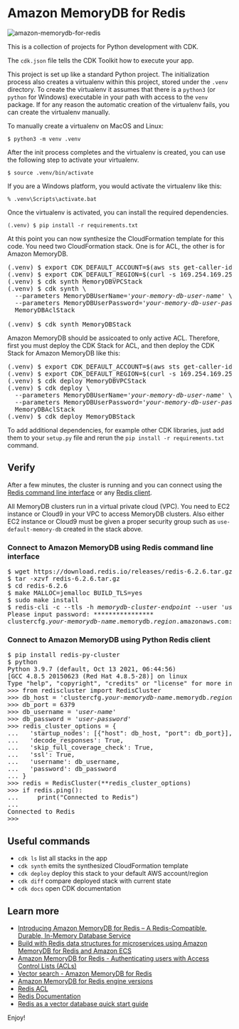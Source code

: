 
# Amazon MemoryDB for Redis

![amazon-memorydb-for-redis](./amazon-memorydb.svg)

This is a collection of projects for Python development with CDK.

The `cdk.json` file tells the CDK Toolkit how to execute your app.

This project is set up like a standard Python project.  The initialization
process also creates a virtualenv within this project, stored under the `.venv`
directory.  To create the virtualenv it assumes that there is a `python3`
(or `python` for Windows) executable in your path with access to the `venv`
package. If for any reason the automatic creation of the virtualenv fails,
you can create the virtualenv manually.

To manually create a virtualenv on MacOS and Linux:

```
$ python3 -m venv .venv
```

After the init process completes and the virtualenv is created, you can use the following
step to activate your virtualenv.

```
$ source .venv/bin/activate
```

If you are a Windows platform, you would activate the virtualenv like this:

```
% .venv\Scripts\activate.bat
```

Once the virtualenv is activated, you can install the required dependencies.

```
(.venv) $ pip install -r requirements.txt
```

At this point you can now synthesize the CloudFormation template for this code.
You need two CloudFormation stack. One is for ACL, the other is for Amazon MemoryDB.
<pre>
(.venv) $ export CDK_DEFAULT_ACCOUNT=$(aws sts get-caller-identity --query Account --output text)
(.venv) $ export CDK_DEFAULT_REGION=$(curl -s 169.254.169.254/latest/dynamic/instance-identity/document | jq -r .region)
(.venv) $ cdk synth MemoryDBVPCStack
(.venv) $ cdk synth \
  --parameters MemoryDBUserName=<i>'your-memory-db-user-name'</i> \
  --parameters MemoryDBUserPassword=<i>'your-memory-db-user-password'</i> \
  MemoryDBAclStack

(.venv) $ cdk synth MemoryDBStack
</pre>

Amazon MemoryDB should be assicoated to only active ACL. Therefore, first you must deploy the CDK Stack for ACL,
and then deploy the CDK Stack for Amazon MemoryDB like this:
<pre>
(.venv) $ export CDK_DEFAULT_ACCOUNT=$(aws sts get-caller-identity --query Account --output text)
(.venv) $ export CDK_DEFAULT_REGION=$(curl -s 169.254.169.254/latest/dynamic/instance-identity/document | jq -r .region)
(.venv) $ cdk deploy MemoryDBVPCStack
(.venv) $ cdk deploy \
  --parameters MemoryDBUserName=<i>'your-memory-db-user-name'</i> \
  --parameters MemoryDBUserPassword=<i>'your-memory-db-user-password'</i> \
  MemoryDBAclStack
(.venv) $ cdk deploy MemoryDBStack
</pre>

To add additional dependencies, for example other CDK libraries, just add
them to your `setup.py` file and rerun the `pip install -r requirements.txt`
command.

## Verify

After a few minutes, the cluster is running and you can connect using the [Redis command line interface](https://redis.io/topics/rediscli) or any [Redis client](https://redis.io/clients).

All MemoryDB clusters run in a virtual private cloud (VPC). You need to EC2 instance or Cloud9 in your VPC to access MemoryDB clusters. Also either EC2 instance or Cloud9 must be given a proper security group such as `use-default-memory-db` created in the stack above.

### Connect to Amazon MemoryDB using Redis command line interface

<pre>
$ wget https://download.redis.io/releases/redis-6.2.6.tar.gz
$ tar -xzvf redis-6.2.6.tar.gz
$ cd redis-6.2.6
$ make MALLOC=jemalloc BUILD_TLS=yes
$ sudo make install
$ redis-cli -c --tls -h <i>memorydb-cluster-endpoint</i> --user <i>'user-name'</i> --askpass
Please input password: ****************
clustercfg.<i>your-memorydb-name</i>.memorydb.<i>region</i>.amazonaws.com:6379>
</pre>

### Connect to Amazon MemoryDB using Python Redis client

<pre>
$ pip install redis-py-cluster
$ python
Python 3.9.7 (default, Oct 13 2021, 06:44:56)
[GCC 4.8.5 20150623 (Red Hat 4.8.5-28)] on linux
Type "help", "copyright", "credits" or "license" for more information.
>>> from rediscluster import RedisCluster
>>> db_host = 'clustercfg.<i>your-memorydb-name</i>.memorydb.<i>region</i>.amazonaws.com'
>>> db_port = 6379
>>> db_username = <i>'user-name'</i>
>>> db_password = <i>'user-password'</i>
>>> redis_cluster_options = {
...   'startup_nodes': [{"host": db_host, "port": db_port}],
...   'decode_responses': True,
...   'skip_full_coverage_check': True,
...   'ssl': True,
...   'username': db_username,
...   'password': db_password
... }
>>> redis = RedisCluster(**redis_cluster_options)
>>> if redis.ping():
...     print("Connected to Redis")
...
Connected to Redis
>>>
</pre>


## Useful commands

 * `cdk ls`          list all stacks in the app
 * `cdk synth`       emits the synthesized CloudFormation template
 * `cdk deploy`      deploy this stack to your default AWS account/region
 * `cdk diff`        compare deployed stack with current state
 * `cdk docs`        open CDK documentation

## Learn more

 * [Introducing Amazon MemoryDB for Redis – A Redis-Compatible, Durable, In-Memory Database Service](https://aws.amazon.com/blogs/aws/introducing-amazon-memorydb-for-redis-a-redis-compatible-durable-in-memory-database-service/)
 * [Build with Redis data structures for microservices using Amazon MemoryDB for Redis and Amazon ECS](https://aws.amazon.com/blogs/database/build-with-redis-data-structures-for-microservices-using-amazon-memorydb-for-redis-and-amazon-ecs/)
 * [Amazon MemoryDB for Redis - Authenticating users with Access Control Lists (ACLs)](https://docs.aws.amazon.com/memorydb/latest/devguide/clusters.acls.html)
 * [Vector search - Amazon MemoryDB for Redis](https://docs.aws.amazon.com/memorydb/latest/devguide/vector-search.html)
 * [Amazon MemoryDB for Redis engine versions](https://docs.aws.amazon.com/memorydb/latest/devguide/engine-versions.html)
 * [Redis ACL](https://redis.io/topics/acl)
 * [Redis Documentation](https://redis.io/documentation)
 * [Redis as a vector database quick start guide](https://redis.io/docs/get-started/vector-database/)

Enjoy!
